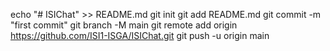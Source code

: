 echo "# ISIChat" >> README.md
git init
git add README.md
git commit -m "first commit"
git branch -M main
git remote add origin https://github.com/ISI1-ISGA/ISIChat.git
git push -u origin main